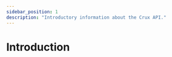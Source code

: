 ```yaml
---
sidebar_position: 1
description: "Introductory information about the Crux API."
---
```


# Introduction

